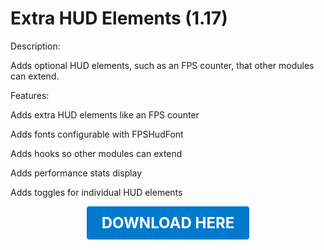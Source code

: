 # Extra HUD Elements (1.17)

Description:

Adds optional HUD elements, such as an FPS counter, that other modules can extend.

Features:

Adds extra HUD elements like an FPS counter

Adds fonts configurable with FPSHudFont

Adds hooks so other modules can extend

Adds performance stats display

Adds toggles for individual HUD elements

<p align="center"><a href="https://github.com/LiliaFramework/Modules/raw/refs/heads/gh-pages/hud_extras.zip" style="display:inline-block;padding:12px 24px;font-size:1.5rem;font-weight:bold;text-decoration:none;color:#fff;background-color:#007acc;border-radius:4px;">DOWNLOAD HERE</a></p>